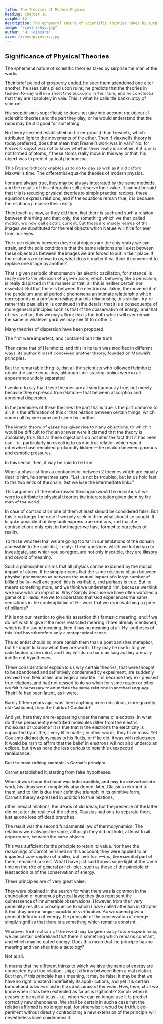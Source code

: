```yaml
---
title: The Theories Of Modern Physics
heading: Chapter 10
weight: 52
description: The ephemeral nature of scientific theories takes by surprise the man of the world
image: "/covers/hyp.jpg"
author: "H. Poincare"
icon: /icons/poincare.jpg
---
```



## Significance of Physical Theories

The ephemeral nature of scientific theories takes by surprise the man of the world. 

Their brief period of prosperity ended, he sees them abandoned one after another; he sees ruins piled upon ruins; he predicts that the theories in fashion to-day will in a short time succumb in their turn, and he concludes that they are absolutely in vain. This is what he calls the bankruptcy of science.

His scepticism is superficial; he does not take into account the object of scientific theories and the part they play, or he would understand that the ruins may be still good for something. 

No theory seemed established on firmer ground than Fresnel’s, which attributed light to the movements of the ether. Then if Maxwell’s theory is today preferred, does that mean that Fresnel’s work was in vain? No; for Fresnel’s object was not to know whether there really is an ether, if it is or is not formed of atoms, if these atoms really move in this way or that; his object was to predict optical phenomena.

This Fresnel’s theory enables us to do to-day as well as it did before Maxwell’s time. The differential equa-the theories of modern physics.

tions are always true, they may be always integrated by the same methods, and the results of this integration still preserve their value. It cannot be said that this is reducing physical theories to simple practical recipes; these equations express relations, and if the equations
remain true, it is because the relations preserve their reality. 

They teach us now, as they did then, that there is such and such a relation between this thing and that;
only, the something which we then called motion, we now call electric current. But these are merely names of the
images we substituted for the real objects which Nature will hide for ever from our eyes. 

The true relations between these real objects are the only reality we can attain,
and the sole condition is that the same relations shall exist between these objects as between the images we are
forced to put in their place. If the relations are known to us, what does it matter if we think it convenient to
replace one image by another?

That a given periodic phenomenon (an electric oscillation, for instance) is really due to the vibration of a
given atom, which, behaving like a pendulum, is really
displaced in this manner or that, all this is neither certain
nor essential. But that there is between the electric oscillation, the movement of the pendulum, and all periodic phenomena an intimate relationship which corresponds to a profound reality; that this relationship, this similar-
ity, or rather this parallelism, is continued in the details;
that it is a consequence of more general principles such
as that of the conservation of energy, and that of least
action; this we may affirm; this is the truth which will
ever remain the same in whatever garb we may see fit to clothe it.

Many theories of dispersion have been proposed. 

The first were imperfect, and contained but little truth. 

Then came that of Helmholtz, and this in its turn was modified in different ways; its author himself conceived another
theory, founded on Maxwell’s principles. 

But the remarkable thing is, that all the scientists who followed Helmholtz obtain the same equations, although their
starting-points were to all appearance widely separated.

I venture to say that these theories are all simultaneously true; not merely because they express a true relation—
that between absorption and abnormal dispersion. 

In the premisses of these theories the part that is true is the part common to all: it is the affirmation of this or
that relation between certain things, which some call by one name and some by another.

The kinetic theory of gases has given rise to many objections, to which it would be difficult to find an answer
were it claimed that the theory is absolutely true. But all
these objections do not alter the fact that it has been use-
ful, particularly in revealing to us one true relation which
would otherwise have remained profoundly hidden—the
relation between gaseous and osmotic pressures. 

In this sense, then, it may be said to be true.

When a physicist finds a contradiction between 2 theories which are equally dear to him, he sometimes
says: “Let us not be troubled, but let us hold fast to the two ends of the chain, lest we lose the intermediate links.”

This argument of the embarrassed theologian would be ridiculous if we were to attribute to physical theories the
interpretation given them by the man of the world. 

In case of contradiction one of them at least should be considered false. But this is no longer the case if we only
seek in them what should be sought. It is quite possible that they both express true relations, and that the
contradictions only exist in the images we have formed to ourselves of reality. 

To those who feel that we are going too far in our limitations of the domain accessible to the scientist, I reply: These questions which we forbid
you to investigate, and which you so regret, are not only insoluble, they are illusory and devoid of meaning.

Such a philosopher claims that all physics can be explained by the mutual impact of atoms. If he simply
means that the same relations obtain between physical
phenomena as between the mutual impact of a large number of billiard balls—well and good! this is verifiable,
and perhaps is true. But he means something more, and we think we understand him, because we think we know
what an impact is. Why? Simply because we have often watched a game of billiards. Are we to understand
that God experiences the same sensations in the contemplation of His work that we do in watching a game of
billiards? 

If it is not our intention to give his assertion
this fantastic meaning, and if we do not wish to give it the
more restricted meaning I have already mentioned, which
is the sound meaning, then it has no meaning at all. Hy-
potheses of this kind have therefore only a metaphorical
sense. 

The scientist should no more banish them than a poet banishes metaphor; but he ought to know what
they are worth. They may be useful to give satisfaction
to the mind, and they will do no harm as long as they
are only indifferent hypotheses.

These considerations explain to us why certain theories, that were thought to be abandoned and definitively
condemned by experiment, are suddenly revived from their ashes and begin a new life. It is because they ex-
pressed true relations, and had not ceased to do so when
for some reason or other we felt it necessary to enunciate
the same relations in another language. Their life had
been latent, as it were.

Barely fifteen years ago, was there anything more
ridiculous, more quaintly old-fashioned, than the fluids
of Coulomb? 

And yet, here they are re-appearing under the name of electrons. In what do these permanently
electrified molecules differ from the electric molecules of
Coulomb? It is true that in the electrons the electricity is
supported by a little, a very little matter; in other words,
they have mass. Yet Coulomb did not deny mass to his
fluids, or if he did, it was with reluctance. It would be
rash to affirm that the belief in electrons will not also
undergo an eclipse, but it was none the less curious to
note this unexpected renaissance.

But the most striking example is Carnot’s principle.

Carnot established it, starting from false hypotheses.

When it was found that heat was indestructible, and
may be converted into work, his ideas were completely
abandoned; later, Clausius returned to them, and to him
is due their definitive triumph. In its primitive form,
Carnot’s theory expressed in addition to true relations,

other inexact relations, the débris of old ideas; but the
presence of the latter did not alter the reality of the
others. Clausius had only to separate them, just as one
lops off dead branches.

The result was the second fundamental law of thermodynamics. The relations were always the same, although
they did not hold, at least to all appearance, between the
same objects. 

This was sufficient for the principle to retain its value. Nor have the reasonings of Carnot perished
on this account; they were applied to an imperfect con-
ception of matter, but their form—i.e., the essential part
of them, remained correct. What I have just said throws
some light at the same time on the rôle of general princi-
ples, such as those of the principle of least action or of the
conservation of energy. 

These principles are of very great value. 

They were obtained in the search for what there was in common in the enunciation of numerous physical
laws; they thus represent the quintessence of innumerable observations. However, from their very generality
results a consequence to which I have called attention in  Chapter 8 that they are no longer capable
of verification. As we cannot give a general definition of energy, the principle of the conservation of energy simply
signifies that there is a something which remains constant. 

Whatever fresh notions of the world may be given us by future experiments, we are certain beforehand that
there is something which remains constant, and which may be called energy. Does this mean that the principle has no meaning and vanishes into a tautology? 

Not at all. 

It means that the different things to which we give the name of energy are connected by a true relation-
ship; it affirms between them a real relation. But then,
if this principle has a meaning, it may be false; it may
be that we have no right to extend indefinitely its appli-
cations, and yet it is certain beforehand to be verified in
the strict sense of the word. How, then, shall we know
when it has been extended as far as is legitimate? Simply
when it ceases to be useful to us—i.e., when we can no
longer use it to predict correctly new phenomena. We
shall be certain in such a case that the relation affirmed
is no longer real, for otherwise it would be fruitful; ex-
periment without directly contradicting a new extension
of the principle will nevertheless have condemned it.

